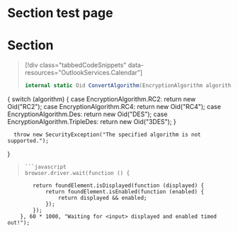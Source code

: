 # Section test page

# Section
> [!div class="tabbedCodeSnippets" data-resources="OutlookServices.Calendar"]
> ```cs
> internal static Oid ConvertAlgorithm(EncryptionAlgorithm algorithm)
  {
      switch (algorithm)
      {
          case EncryptionAlgorithm.RC2:
              return new Oid("RC2");
          case EncryptionAlgorithm.RC4:
              return new Oid("RC4");
          case EncryptionAlgorithm.Des:
              return new Oid("DES");
          case EncryptionAlgorithm.TripleDes:
              return new Oid("3DES");
      }

      throw new SecurityException("The specified algorithm is not supported.");
  }
> ```
> ```javascript
> browser.driver.wait(function () {
            return foundElement.isDisplayed(function (displayed) {
                return foundElement.isEnabled(function (enabled) {
                    return displayed && enabled;
                });
            });
        }, 60 * 1000, "Waiting for <input> displayed and enabled timed out!");
> ```
